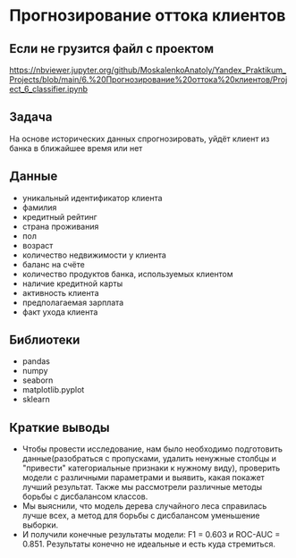 # Прогнозирование оттока клиентов

## Если не грузится файл с проектом
https://nbviewer.jupyter.org/github/MoskalenkoAnatoly/Yandex_Praktikum_Projects/blob/main/6.%20Прогнозирование%20оттока%20клиентов/Project_6_classifier.ipynb

## Задача

На основе исторических данных спрогнозировать, уйдёт клиент из банка в ближайшее время или нет

## Данные

- уникальный идентификатор клиента
- фамилия
- кредитный рейтинг
- страна проживания
- пол
- возраст
- количество недвижимости у клиента
- баланс на счёте
- количество продуктов банка, используемых клиентом
- наличие кредитной карты
- активность клиента
- предполагаемая зарплата
- факт ухода клиента

## Библиотеки
- pandas
- numpy
- seaborn
- matplotlib.pyplot
- sklearn

## Краткие выводы

- Чтобы провести исследование, нам было необходимо подготовить данные(разобраться с пропусками, удалить ненужные столбцы и "привести" категориальные признаки к нужному виду), проверить модели с различными параметрами и выявить, какая покажет лучший результат. Также мы рассмотрели различные методы борьбы с дисбалансом классов.
- Мы выяснили, что модель дерева случайного леса справилась лучше всех, а метод для борьбы с дисбалансом уменьшение выборки.
- И получили конечные результаты модели: F1 = 0.603 и ROC-AUC = 0.851. Результаты конечно не идеальные и есть куда стремиться.
